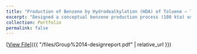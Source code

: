 ```yaml
---
title: "Production of Benzene by Hydrodealkylation (HDA) of Toluene – Techno-Economic Design"
excerpt: "Designed a conceptual benzene production process (100 kta) using an adiabatic plug flow reactor. Built detailed reactor/recycle models in Python and Aspen HYSYS, integrated distillation and heat exchanger networks, and performed cost estimation. Delivered a full techno-economic analysis showing feasibility with an IRR of 40% and an NPV of ~$50M, while also addressing CO₂ emissions and process safety."
collection: Portfolio
permalink: false
---
```



[<u>View File</u>]({{ "/files/Group%2014-designreport.pdf" | relative_url }})


